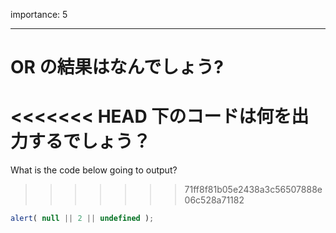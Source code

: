 importance: 5

---

# OR の結果はなんでしょう?

<<<<<<< HEAD
下のコードは何を出力するでしょう？
=======
What is the code below going to output?
>>>>>>> 71ff8f81b05e2438a3c56507888e06c528a71182

```js
alert( null || 2 || undefined );
```

